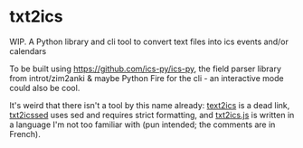 # txt2ics
WIP. A Python library and cli tool to convert text files into ics events and/or calendars

To be built using https://github.com/ics-py/ics-py, the field parser library from introt/zim2anki & maybe Python Fire for the cli - an interactive mode could also be cool.

It's weird that there isn't a tool by this name already: [text2ics](https://github.com/cpg314/scripts) is a dead link, [txt2icssed](https://github.com/azizcodes/azizcodes.github.io/blob/845235a76dec7380a5dd0730e0c64991fc645113/_posts/2018-01-10-txt2icssed.md) uses sed and requires strict formatting, and [txt2ics.js](https://github.com/jeansordes/edt-miage/blob/4673eec3c2c6a2a2b3add34611f78776cd58e5c4/src/ut3/txt2ics.js) is written in a language I'm not too familiar with (pun intended; the comments are in French).
